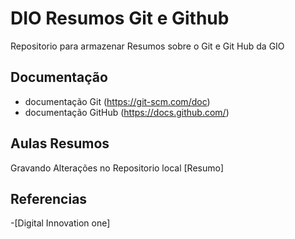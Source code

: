 
# DIO  Resumos Git e Github 

Repositorio para armazenar Resumos sobre o Git e Git Hub da GIO

## Documentação
- documentação Git (https://git-scm.com/doc)
- documentação GitHub (https://docs.github.com/)

## Aulas Resumos
Gravando Alterações  no  Repositorio local [Resumo]

## Referencias
-[Digital Innovation one]
